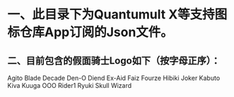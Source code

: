 # 一、此目录下为Quantumult X等支持图标仓库App订阅的Json文件。
## 二、目前包含的假面骑士Logo如下（按字母正序）：
Agito
Blade
Decade
Den-O
Diend
Ex-Aid
Faiz
Fourze
Hibiki
Joker
Kabuto
Kiva
Kuuga
OOO
Rider1
Ryuki
Skull
Wizard
